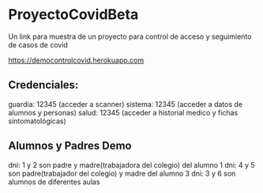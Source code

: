 # ProyectoCovidBeta
Un link para muestra de un proyecto para control de acceso y seguimiento de casos de covid

https://democontrolcovid.herokuapp.com

Credenciales:
-----------------
guardia: 12345 (acceder a scanner)
sistema: 12345 (acceder a datos de alumnos y personas)
salud: 12345 (acceder a historial medico y fichas sintomatológicas)

Alumnos y Padres Demo
-------------------------
dni: 1  y 2 son padre y madre(trabajadora del colegio) del alumno 1
dni: 4 y 5  son padre(trabajador del colegio) y madre del alumno 3
dni: 3 y 6 son alumnos de diferentes aulas
